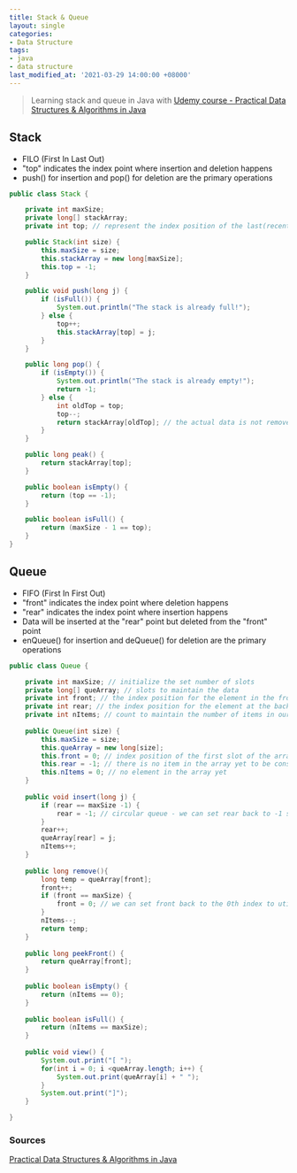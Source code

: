```yaml
---
title: Stack & Queue
layout: single
categories:
- Data Structure
tags:
- java
- data structure
last_modified_at: '2021-03-29 14:00:00 +08000'
---
```

> Learning stack and queue in Java with [Udemy course - Practical Data Structures & Algorithms in Java](https://www.udemy.com/course/practical-data-structures-algorithms-in-java/)

## Stack
- FILO (First In Last Out)
- "top" indicates the index point where insertion and deletion happens
- push() for insertion and pop() for deletion are the primary operations

```java
public class Stack {

	private int maxSize;
	private long[] stackArray;
	private int top; // represent the index position of the last(recent) item

	public Stack(int size) {
		this.maxSize = size;
		this.stackArray = new long[maxSize];
		this.top = -1;
	}

	public void push(long j) {
		if (isFull()) {
			System.out.println("The stack is already full!");
		} else {
			top++;
			this.stackArray[top] = j;
		}
	}

	public long pop() {
		if (isEmpty()) {
			System.out.println("The stack is already empty!");
			return -1;
		} else {
			int oldTop = top;
			top--;
			return stackArray[oldTop]; // the actual data is not removed, only the pointer is reduced
		}
	}

	public long peak() {
		return stackArray[top];
	}

	public boolean isEmpty() {
		return (top == -1);
	}

	public boolean isFull() {
		return (maxSize - 1 == top);
	}
}
```

## Queue
- FIFO (First In First Out)
- "front" indicates the index point where deletion happens
- "rear" indicates the index point where insertion happens
- Data will be inserted at the "rear" point but deleted from the "front" point
- enQueue() for insertion and deQueue() for deletion are the primary operations

```java
public class Queue {

	private int maxSize; // initialize the set number of slots
	private long[] queArray; // slots to maintain the data
	private int front; // the index position for the element in the front
	private int rear; // the index position for the element at the back of the line
	private int nItems; // count to maintain the number of items in our queue
	
	public Queue(int size) {
		this.maxSize = size;
		this.queArray = new long[size];
		this.front = 0; // index position of the first slot of the array.
		this.rear = -1; // there is no item in the array yet to be considered as the last item.
		this.nItems = 0; // no element in the array yet
	}
	
	public void insert(long j) {
		if (rear == maxSize -1) {
			rear = -1; // circular queue - we can set rear back to -1 so we can just overwrite data
		}
		rear++;
		queArray[rear] = j;
		nItems++;
	}
	
	public long remove(){
		long temp = queArray[front];
		front++;
		if (front == maxSize) {
			front = 0; // we can set front back to the 0th index to utilize the entire array again
		}
		nItems--;
		return temp;
	}
	
	public long peekFront() {
		return queArray[front];
	}
	
	public boolean isEmpty() {
		return (nItems == 0);
	}
	
	public boolean isFull() {
		return (nItems == maxSize);
	}
	
	public void view() {
		System.out.print("[ ");
		for(int i = 0; i <queArray.length; i++) {
			System.out.print(queArray[i] + " ");
		}
		System.out.print("]");
	}

}
```

### Sources
[Practical Data Structures & Algorithms in Java](https://www.udemy.com/course/practical-data-structures-algorithms-in-java/)
